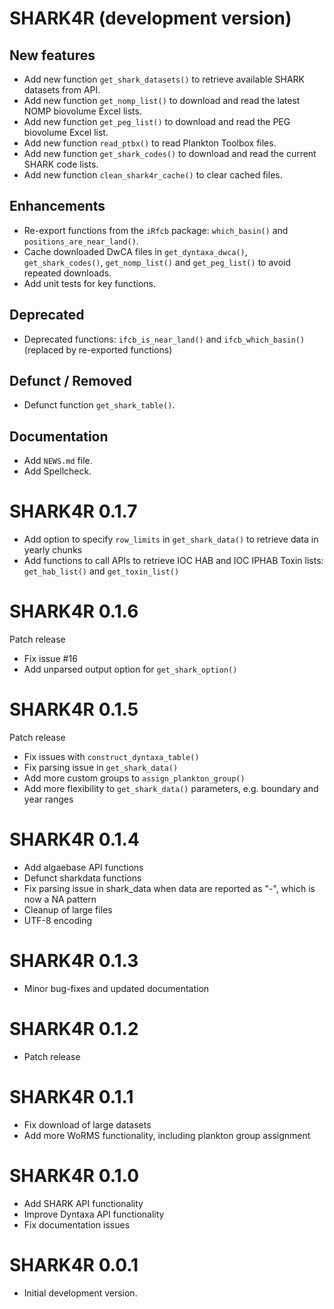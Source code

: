 # SHARK4R (development version)

## New features
* Add new function `get_shark_datasets()` to retrieve available SHARK datasets from API.
* Add new function `get_nomp_list()` to download and read the latest NOMP biovolume Excel lists.
* Add new function `get_peg_list()` to download and read the PEG biovolume Excel list.
* Add new function `read_ptbx()` to read Plankton Toolbox files.
* Add new function `get_shark_codes()` to download and read the current SHARK code lists.
* Add new function `clean_shark4r_cache()` to clear cached files.

## Enhancements
* Re-export functions from the `iRfcb` package: `which_basin()` and `positions_are_near_land()`.
* Cache downloaded DwCA files in `get_dyntaxa_dwca()`, `get_shark_codes()`, `get_nomp_list()` and `get_peg_list()` to avoid repeated downloads.
* Add unit tests for key functions.

## Deprecated
* Deprecated functions: `ifcb_is_near_land()` and `ifcb_which_basin()` (replaced by re-exported functions)

## Defunct / Removed
* Defunct function `get_shark_table()`.

## Documentation
* Add `NEWS.md` file.
* Add Spellcheck.

# SHARK4R 0.1.7

* Add option to specify `row_limits` in `get_shark_data()` to retrieve data in yearly chunks
* Add functions to call APIs to retrieve IOC HAB and IOC IPHAB Toxin lists: `get_hab_list()` and `get_toxin_list()`

# SHARK4R 0.1.6

Patch release

* Fix issue #16
* Add unparsed output option for `get_shark_option()`

# SHARK4R 0.1.5

Patch release

* Fix issues with `construct_dyntaxa_table()`
* Fix parsing issue in `get_shark_data()`
* Add more custom groups to `assign_plankton_group()`
* Add more flexibility to `get_shark_data()` parameters, e.g. boundary and year ranges

# SHARK4R 0.1.4

* Add algaebase API functions
* Defunct sharkdata functions
* Fix parsing issue in shark_data when data are reported as "-", which is now a NA pattern
* Cleanup of large files
* UTF-8 encoding

# SHARK4R 0.1.3

* Minor bug-fixes and updated documentation

# SHARK4R 0.1.2

* Patch release

# SHARK4R 0.1.1

* Fix download of large datasets
* Add more WoRMS functionality, including plankton group assignment

# SHARK4R 0.1.0

* Add SHARK API functionality
* Improve Dyntaxa API functionality
* Fix documentation issues

# SHARK4R 0.0.1

* Initial development version.

